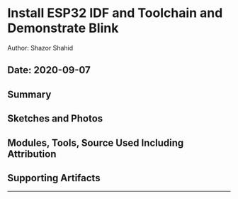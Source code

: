 #  Install ESP32 IDF and Toolchain and Demonstrate Blink

Author: Shazor Shahid

Date: 2020-09-07
-----

## Summary


## Sketches and Photos


## Modules, Tools, Source Used Including Attribution


## Supporting Artifacts


-----
